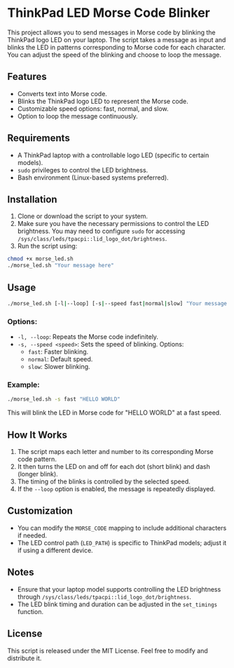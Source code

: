 # ThinkPad LED Morse Code Blinker

This project allows you to send messages in Morse code by blinking the ThinkPad logo LED on your laptop. The script takes a message as input and blinks the LED in patterns corresponding to Morse code for each character. You can adjust the speed of the blinking and choose to loop the message.

## Features
- Converts text into Morse code.
- Blinks the ThinkPad logo LED to represent the Morse code.
- Customizable speed options: fast, normal, and slow.
- Option to loop the message continuously.

## Requirements
- A ThinkPad laptop with a controllable logo LED (specific to certain models).
- `sudo` privileges to control the LED brightness.
- Bash environment (Linux-based systems preferred).

## Installation
1. Clone or download the script to your system.
2. Make sure you have the necessary permissions to control the LED brightness. You may need to configure `sudo` for accessing `/sys/class/leds/tpacpi::lid_logo_dot/brightness`.
3. Run the script using:

```bash
chmod +x morse_led.sh
./morse_led.sh "Your message here"
```

## Usage
```bash
./morse_led.sh [-l|--loop] [-s|--speed fast|normal|slow] "Your message here"
```

### Options:
- `-l, --loop`: Repeats the Morse code indefinitely.
- `-s, --speed <speed>`: Sets the speed of blinking. Options:
  - `fast`: Faster blinking.
  - `normal`: Default speed.
  - `slow`: Slower blinking.

### Example:
```bash
./morse_led.sh -s fast "HELLO WORLD"
```

This will blink the LED in Morse code for "HELLO WORLD" at a fast speed.

## How It Works
1. The script maps each letter and number to its corresponding Morse code pattern.
2. It then turns the LED on and off for each dot (short blink) and dash (longer blink).
3. The timing of the blinks is controlled by the selected speed.
4. If the `--loop` option is enabled, the message is repeatedly displayed.

## Customization
- You can modify the `MORSE_CODE` mapping to include additional characters if needed.
- The LED control path (`LED_PATH`) is specific to ThinkPad models; adjust it if using a different device.

## Notes
- Ensure that your laptop model supports controlling the LED brightness through `/sys/class/leds/tpacpi::lid_logo_dot/brightness`.
- The LED blink timing and duration can be adjusted in the `set_timings` function.

## License
This script is released under the MIT License. Feel free to modify and distribute it.

